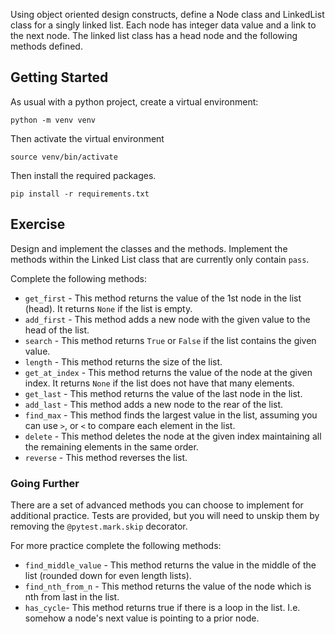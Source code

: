 
Using object oriented design constructs, define a Node class and LinkedList class for a singly linked list. Each node has integer data value and a link to the next node. The linked list class has a head node and the following methods defined.

## Getting Started

As usual with a python project, create a virtual environment:

```
python -m venv venv
```

Then activate the virtual environment

```
source venv/bin/activate
```

Then install the required packages.

```
pip install -r requirements.txt
```

## Exercise

Design and implement the classes and the methods. Implement the methods within the Linked List class that are currently only contain `pass`.

Complete the following methods:

* `get_first` - This method returns the value of the 1st node in the list (head).  It returns `None` if the list is empty.
* `add_first` - This method adds a new node with the given value to the head of the list.
* `search` - This method returns `True` or `False` if the list contains the given value.
* `length` - This method returns the size of the list.
* `get_at_index` - This method returns the value of the node at the given index.  It returns `None` if the list does not have that many elements.
* `get_last` - This method returns the value of the last node in the list.
* `add_last` - This method adds a new node to the rear of the list.
* `find_max` - This method finds the largest value in the list, assuming you can use `>`, or `<` to compare each element in the list.
* `delete` - This method deletes the node at the given index maintaining all the remaining elements in the same order.
* `reverse` - This method reverses the list.

### Going Further

There are a set of advanced methods you can choose to implement for additional practice.  Tests are provided, but you will need to unskip them by removing the `@pytest.mark.skip` decorator.

For more practice complete the following methods:

* `find_middle_value` - This method returns the value in the middle of the list (rounded down for even length lists).
* `find_nth_from_n` - This method returns the value of the node which is nth from last in the list.
* `has_cycle`- This method returns true if there is a loop in the list.  I.e. somehow a node's next value is pointing to a prior node.
